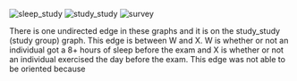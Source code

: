 
![sleep_study](https://user-images.githubusercontent.com/21330088/52664367-b44aac00-2ebd-11e9-87cc-0845cfafcbe7.jpeg)
![study_study](https://user-images.githubusercontent.com/21330088/52664368-b44aac00-2ebd-11e9-91fc-6ceff6438cb2.jpeg)
![survey](https://user-images.githubusercontent.com/21330088/52664369-b44aac00-2ebd-11e9-8f4f-4a6ac7075956.jpeg)

There is one undirected edge in these graphs and it is on the study_study (study group) graph. This edge is between W and X. W is whether or not an individual got a 8+ hours of sleep before the exam and X is whether or not an individual exercised the day before the exam. This edge was not able to be oriented because 
